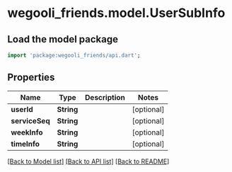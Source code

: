 # wegooli_friends.model.UserSubInfo

## Load the model package

```dart
import 'package:wegooli_friends/api.dart';
```

## Properties

| Name           | Type       | Description | Notes      |
| -------------- | ---------- | ----------- | ---------- |
| **userId**     | **String** |             | [optional] |
| **serviceSeq** | **String** |             | [optional] |
| **weekInfo**   | **String** |             | [optional] |
| **timeInfo**   | **String** |             | [optional] |

[[Back to Model list]](../README.md#documentation-for-models)
[[Back to API list]](../README.md#documentation-for-api-endpoints)
[[Back to README]](../README.md)
